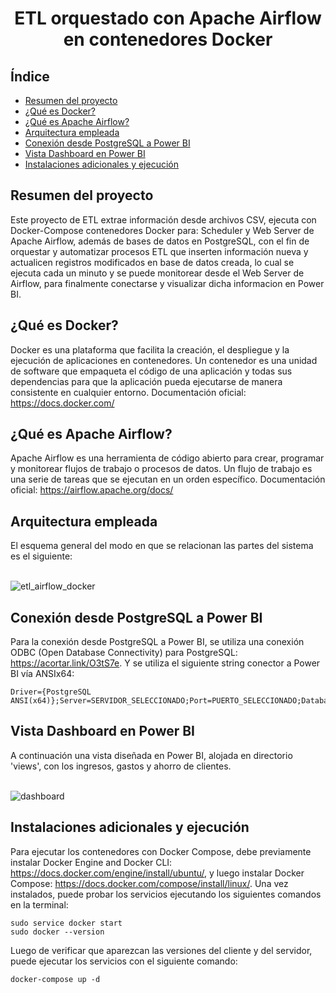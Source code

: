 <h1 align="center"> ETL orquestado con Apache Airflow en contenedores Docker </h1>

## Índice

- [Resumen del proyecto](#Resumen-del-proyecto)
- [¿Qué es Docker?](#qué-es-docker)
- [¿Qué es Apache Airflow?](#qué-es-apache-airflow)
- [Arquitectura empleada](#Arquitectura-empleada)
- [Conexión desde PostgreSQL a Power BI](#Conexión-desde-PostgreSQL-a-Power-BI)
- [Vista Dashboard en Power BI](#Vista-Dashboard-en-Power-BI)
- [Instalaciones adicionales y ejecución](#Instalaciones-adicionales-y-ejecución)

## Resumen del proyecto
Este proyecto de ETL extrae información desde archivos CSV, ejecuta con Docker-Compose contenedores Docker para: Scheduler y Web Server de Apache Airflow, además de bases de datos en PostgreSQL, con el fin de orquestar y automatizar procesos ETL que inserten información nueva y actualicen registros modificados en base de datos creada, lo cual se ejecuta cada un minuto y se puede monitorear desde el Web Server de Airflow, para finalmente conectarse y visualizar dicha informacion en Power BI.

## ¿Qué es Docker?
Docker es una plataforma que facilita la creación, el despliegue y la ejecución de aplicaciones en contenedores. Un contenedor es una unidad de software que empaqueta el código de una aplicación y todas sus dependencias para que la aplicación pueda ejecutarse de manera consistente en cualquier entorno. Documentación oficial: https://docs.docker.com/

## ¿Qué es Apache Airflow?
Apache Airflow es una herramienta de código abierto para crear, programar y monitorear flujos de trabajo o procesos de datos. Un flujo de trabajo es una serie de tareas que se ejecutan en un orden específico. Documentación oficial: https://airflow.apache.org/docs/

## Arquitectura empleada
El esquema general del modo en que se relacionan las partes del sistema es el siguiente:
<br/><br/>

![etl_airflow_docker](https://github.com/Cris-Neumann/ETL-with-Airflow-and-Docker/assets/99703152/328c1609-6d52-4550-9ff0-75b5ce4c9858)

## Conexión desde PostgreSQL a Power BI
Para la conexión desde PostgreSQL a Power BI, se utiliza una conexión ODBC (Open Database Connectivity) para PostgreSQL: https://acortar.link/O3tS7e.
Y se utiliza el siguiente string conector a Power BI vía ANSIx64:
```
Driver={PostgreSQL ANSI(x64)};Server=SERVIDOR_SELECCIONADO;Port=PUERTO_SELECCIONADO;Database=BASE_DE_DATOS_SELECCIONADA
```

## Vista Dashboard en Power BI
A continuación una vista diseñada en Power BI, alojada en directorio 'views', con los ingresos, gastos y ahorro de clientes.
<br/><br/>

![dashboard](https://github.com/Cris-Neumann/ETL-with-Airflow-and-Docker/assets/99703152/ec4680ba-ab6b-43d6-9ee0-32433ae07d5f)

## Instalaciones adicionales y ejecución
Para ejecutar los contenedores con Docker Compose, debe previamente instalar Docker Engine and Docker CLI:
https://docs.docker.com/engine/install/ubuntu/, y luego instalar Docker Compose: https://docs.docker.com/compose/install/linux/.
Una vez instalados, puede probar los servicios ejecutando los siguientes comandos en la terminal:
```
sudo service docker start
sudo docker --version
```
Luego de verificar que aparezcan las versiones del cliente y del servidor, puede ejecutar los servicios con el siguiente comando:
```
docker-compose up -d
```
